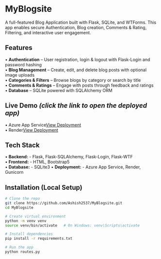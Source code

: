# MyBlogsite  

A full-featured Blog Application built with Flask, SQLite, and WTForms.
This app enables secure Authentication, Blog creation, Comments & Rating, Filtering, and interactive user engagement.  

## Features
• **Authentication** – User registration, login & logout with Flask-Login and password hashing
<br>
• **Blog Management** – Create, edit, and delete blog posts with optional image uploads
<br>
• **Categories & Filters** – Browse blogs by category or search by title
<br>
• **Comments & Ratings** – Engage with posts through feedback and ratings
<br>
• **Database** – SQLite powered with SQLAlchemy ORM 

## Live Demo  *(click the link to open the deployed app)* 
• Azure App Service[View Deployment](flaskblogapp-cuekdkh3btcyaaeb.centralindia-01.azurewebsites.net)
<br>
• Render[View Deployment](https://myblogsite-x307.onrender.com)   

## Tech Stack  
• **Backend:** - Flask, Flask-SQLAlchemy, Flask-Login, Flask-WTF  
• **Frontend:** - HTML, Bootstrap5  
• **Database:** - SQLite3
• **Deployment:** - Azure App Service, Render, Gunicorn

## Installation (Local Setup)
```bash
# Clone the repo
git clone https://github.com/Ashish2537/MyBlogsite.git
cd MyBlogsite

# Create virtual environment
python -m venv venv
source venv/bin/activate   # On Windows: venv\Scripts\activate

# Install dependencies
pip install -r requirements.txt

# Run the app
python routes.py
